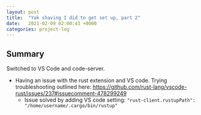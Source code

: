 ```yaml
---
layout: post
title:  "Yak shaving I did to get set up, part 2"
date:   2021-02-09 02:00:43 +0000
categories: project-log
---
```


## Summary
Switched to VS Code and code-server.


* Having an issue with the rust extension and VS code. Trying troubleshooting outlined here: https://github.com/rust-lang/vscode-rust/issues/237#issuecomment-478299249
  *  Issue solved by adding VS code setting: `"rust-client.rustupPath": "/home/username/.cargo/bin/rustup"`